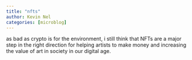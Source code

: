```yaml
---
title: "nfts"
author: Kevin Nel
categories: [microblog]
---
```


as bad as crypto is for the environment, i still think that NFTs are a major step in the right direction for helping artists to make  money and increasing the value of art in society in our digital age.